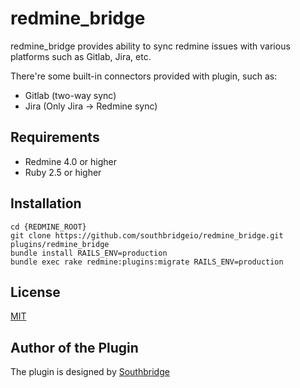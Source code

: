 # redmine_bridge

redmine_bridge provides ability to sync redmine issues with various platforms such as Gitlab, Jira, etc.

There're some built-in connectors provided with plugin, such as:

- Gitlab (two-way sync)
- Jira (Only Jira -> Redmine sync)

## Requirements

- Redmine 4.0 or higher
- Ruby 2.5 or higher

## Installation

```
cd {REDMINE_ROOT}
git clone https://github.com/southbridgeio/redmine_bridge.git plugins/redmine_bridge
bundle install RAILS_ENV=production
bundle exec rake redmine:plugins:migrate RAILS_ENV=production
```

## License

[MIT](https://github.com/southbridgeio/redmine_bridge/blob/master/LICENSE)

## Author of the Plugin

The plugin is designed by [Southbridge](https://southbridge.io)

